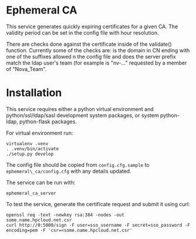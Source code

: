 Ephemeral CA
============

This service generates quickly expiring certificates for a given CA.
The validity period can be set in the config file with hour resolution.

There are checks done against the certificate inside of the validate() function.
Currently some of the checks are: is the domain in CN ending with one of the suffixes allowed n the config file and does the server prefix match the ldap user's team (for example is "nv-..." requested by a member of "Nova\_Team".

Installation
============

This service requires either a python virtual environment and python/ssl/ldap/sasl development system packages, or system python-ldap, python-flask packages.

For virtual environment run:

    virtualenv .venv
    . .venv/bin/activate
    ./setup.py develop

The config file should be copied from `config.cfg.sample` to `ephemeral\_ca/config.cfg` with any details updated.

The service can be run with:

    ephemeral_ca_server

To test the service, generate the certificate request and submit it using curl:

    openssl req -text -newkey rsa:384 -nodes -out some.name.hpcloud.net.csr
    curl http://0:5000/sign -F user=sso_username -F secret=sso_password -F encoding=pem -F 'csr=<some.name.hpcloud.net.csr'
